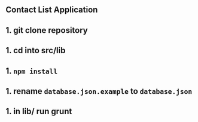 ## Contact List Application

## 1. git clone repository
## 1. cd into src/lib
## 1. `npm install`
## 1. rename `database.json.example` to `database.json`
## 1. in lib/ run grunt